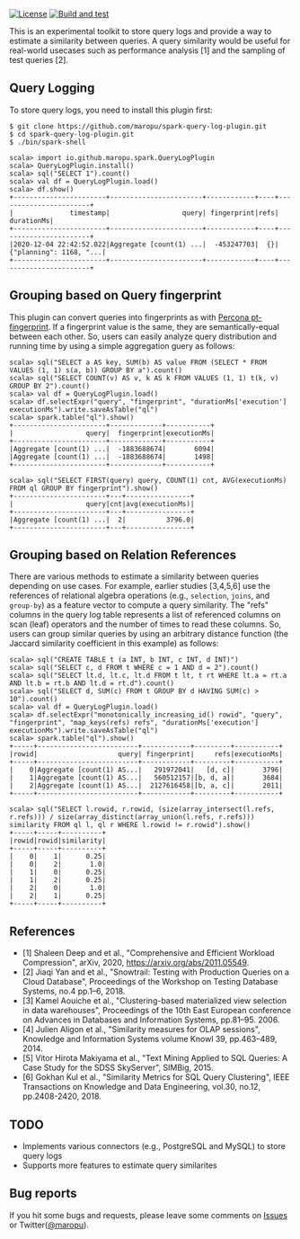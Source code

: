[![License](http://img.shields.io/:license-Apache_v2-blue.svg)](https://github.com/maropu/spark-sql-server/blob/master/LICENSE)
[![Build and test](https://github.com/maropu/spark-query-log-plugin/workflows/Build%20and%20test/badge.svg)](https://github.com/maropu/spark-query-log-plugin/actions?query=workflow%3A%22Build+and+test%22)

This is an experimental toolkit to store query logs and provide a way to estimate a similarity between queries.
A query similarity would be useful for real-world usecases such as performance analysis [1] and the sampling of test queries [2].

## Query Logging

To store query logs, you need to install this plugin first:

    $ git clone https://github.com/maropu/spark-query-log-plugin.git
    $ cd spark-query-log-plugin.git
    $ ./bin/spark-shell

    scala> import io.github.maropu.spark.QueryLogPlugin
    scala> QueryLogPlugin.install()
    scala> sql("SELECT 1").count()
    scala> val df = QueryLogPlugin.load()
    scala> df.show()
    +-----------------------+-----------------------+------------+----+-----------------------+
    |              timestamp|                  query| fingerprint|refs|             durationMs|
    +-----------------------+-----------------------+------------+----+-----------------------+
    |2020-12-04 22:42:52.022|Aggregate [count(1) ...|  -453247703|  {}|{"planning": 1168, "...|
    +-----------------------+-----------------------+------------+----+-----------------------+

## Grouping based on Query fingerprint

This plugin can convert queries into fingerprints as with [Percona pt-fingerprint](https://www.percona.com/doc/percona-toolkit/LATEST/pt-fingerprint.html).
If a fingerprint value is the same, they are semantically-equal between each other.
So, users can easily analyze query distribution and running time by using a simple aggregation guery as follows:

    scala> sql("SELECT a AS key, SUM(b) AS value FROM (SELECT * FROM VALUES (1, 1) s(a, b)) GROUP BY a").count()
    scala> sql("SELECT COUNT(v) AS v, k AS k FROM VALUES (1, 1) t(k, v) GROUP BY 2").count()
    scala> val df = QueryLogPlugin.load()
    scala> df.selectExpr("query", "fingerprint", "durationMs['execution'] executionMs").write.saveAsTable("ql")
    scala> spark.table("ql").show()
    +-----------------------+-------------+-----------+
    |                  query|  fingerprint|executionMs|
    +-----------------------+-------------+-----------+
    |Aggregate [count(1) ...|  -1883688674|       6094|
    |Aggregate [count(1) ...|  -1883688674|       1498|
    +-----------------------+-------------+-----------+

    scala> sql("SELECT FIRST(query) query, COUNT(1) cnt, AVG(executionMs) FROM ql GROUP BY fingerprint").show()
    +-----------------------+---+----------------+
    |                  query|cnt|avg(executionMs)|
    +-----------------------+---+----------------+
    |Aggregate [count(1) ...|  2|          3796.0|
    +-----------------------+---+----------------+

## Grouping based on Relation References

There are various methods to estimate a similarity between queries depending on use cases.
For example, earlier studies [3,4,5,6] use the references of relational algebra operations (e.g., `selection`, `joins`, and `group-by`)
as a feature vector to compute a query similarity. The "refs" columns in the query log table represents
a list of referenced columns on scan (leaf) operators and the number of times to read these columns.
So, users can group similar queries by using an arbitrary distance function
(the Jaccard similarity coefficient in this example) as follows:

    scala> sql("CREATE TABLE t (a INT, b INT, c INT, d INT)")
    scala> sql("SELECT c, d FROM t WHERE c = 1 AND d = 2").count()
    scala> sql("SELECT lt.d, lt.c, lt.d FROM t lt, t rt WHERE lt.a = rt.a AND lt.b = rt.b AND lt.d = rt.d").count()
    scala> sql("SELECT d, SUM(c) FROM t GROUP BY d HAVING SUM(c) > 10").count()
    scala> val df = QueryLogPlugin.load()
    scala> df.selectExpr("monotonically_increasing_id() rowid", "query", "fingerprint", "map_keys(refs) refs", "durationMs['execution'] executionMs").write.saveAsTable("ql")
    scala> spark.table("ql").show()
    +-----+-------------------------+------------+---------+-----------+
    |rowid|                    query| fingerprint|     refs|executionMs|
    +-----+-------------------------+------------+---------+-----------+
    |    0|Aggregate [count(1) AS...|   291972041|   [d, c]|       3796|
    |    1|Aggregate [count(1) AS...|   560512157|[b, d, a]|       3684|
    |    2|Aggregate [count(1) AS...|  2127616458|[b, a, c]|       2011|
    +-----+-------------------------+------------+---------+-----------+

    scala> sql("SELECT l.rowid, r.rowid, (size(array_intersect(l.refs, r.refs))) / size(array_distinct(array_union(l.refs, r.refs))) similarity FROM ql l, ql r WHERE l.rowid != r.rowid").show()
    +-----+-----+----------+
    |rowid|rowid|similarity|
    +-----+-----+----------+
    |    0|    1|      0.25|
    |    0|    2|       1.0|
    |    1|    0|      0.25|
    |    1|    2|      0.25|
    |    2|    0|       1.0|
    |    2|    1|      0.25|
    +-----+-----+----------+

## References

 - [1] Shaleen Deep and et al., "Comprehensive and Efficient Workload Compression", arXiv, 2020, https://arxiv.org/abs/2011.05549.
 - [2] Jiaqi Yan and et al., "Snowtrail: Testing with Production Queries on a Cloud Database", Proceedings of the Workshop on Testing Database Systems, no.4 pp.1–6, 2018.
 - [3] Kamel Aouiche et al., "Clustering-based materialized view selection in data warehouses", Proceedings of the 10th East European conference on Advances in Databases and Information Systems, pp.81–95. 2006.
 - [4] Julien Aligon et al., "Similarity measures for OLAP sessions", Knowledge and Information Systems volume Knowl 39, pp.463–489, 2014.
 - [5] Vitor Hirota Makiyama et al., "Text Mining Applied to SQL Queries: A Case Study for the SDSS SkyServer", SIMBig, 2015.
 - [6] Gokhan Kul et al., "Similarity Metrics for SQL Query Clustering", IEEE Transactions on Knowledge and Data Engineering, vol.30, no.12, pp.2408-2420, 2018.

## TODO

 - Implements various connectors (e.g., PostgreSQL and MySQL) to store query logs
 - Supports more features to estimate query similarites

## Bug reports

If you hit some bugs and requests, please leave some comments on [Issues](https://github.com/maropu/spark-query-log-plugin/issues)
or Twitter([@maropu](http://twitter.com/#!/maropu)).

